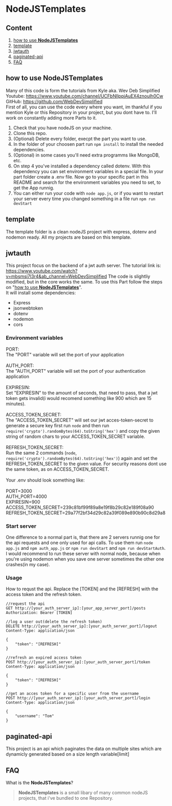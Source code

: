 # NodeJSTemplates
## Content
1. [how to use **NodeJSTemplates**](https://github.com/Laurenz1606/NodeJSTemplates/blob/main/README.md#how-to-use-nodejstemplates)
2. [template](https://github.com/Laurenz1606/NodeJSTemplates/blob/main/README.md#template)
3. [jwtauth](https://github.com/Laurenz1606/NodeJSTemplates/blob/main/README.md#jwtauth)
4. [paginated-api](https://github.com/Laurenz1606/NodeJSTemplates/blob/main/README.md#paginated-api)
5. [FAQ](https://github.com/Laurenz1606/NodeJSTemplates/blob/main/README.md#faq)
## how to use **NodeJSTemplates**
Many of this code is form the tutorials from Kyle aka. Wev Deb Simplified<br /> Youtube: https://www.youtube.com/channel/UCFbNIlppjAuEX4znoulh0Cw GitHub: https://github.com/WebDevSimplified  
First of all, you can use the code every where you want, im thankful if you mention Kyle or this Repository in your project, but you dont have to. I'll work on constantly adding more Parts to it.
1. Check that you have nodeJS on your machine.
2. Clone this repo.
3. (Optional) Delete every folder, execpt the part you want to use.
4. In the folder of your choosen part run ```npm install``` to install the needed dependencies.
5. (Optional) in some cases you'll need extra programms like MongoDB, etc.
6. On step 4 you've installed a dependency called dotenv. With this dependency you can set environment variables in a special file. In your part folder create a .env file. Now go to your specific part in this README and search for the environment variables you need to set, to get the App runnig.
7. You can either run your code with ```node app.js```, or if you want to restart your server every time you changed something in a file run ```npm run devStart```
## template
The template folder is a clean nodeJS project with express, dotenv and nodemon ready. All my projects are based on this template.
## jwtauth
This project focus on the backend of a jwt auth server. The tutorial link is: https://www.youtube.com/watch?v=mbsmsi7l3r4&ab_channel=WebDevSimplified The code is slightliy modified, but in the core works the same. To use this Part follow the steps on "[how to use **NodeJSTemplates**](https://github.com/Laurenz1606/NodeJSTemplates/blob/main/README.md#how-to-use-nodejstemplates)". <br />
It will install some dependencies:
* Express
* jsonwebtoken
* dotenv
* nodemon
* cors  
<!-- -->
### Environment variables
PORT: <br />
The "PORT" variable will set the port of your application  <br /><br />
AUTH_PORT: <br />
The "AUTH_PORT" variable will set the port of your authentication application  <br /><br />
EXPIRESIN: <br />
Set "EXPIRESIN" to the amount of seconds, that need to pass, that a jwt token gets invalid(i would recomend something like 900 which are 15 minutes).<br /><br />
ACCESS_TOKEN_SECRET: <br />
The "ACCESS_TOKEN_SECRET" will set our jwt acces-token-secret to generate a secure key first run ```node``` and then run ```require('crypto').randomBytes(64).toString('hex')``` and copy the given string of random chars to your ACCESS_TOKEN_SECRET variable.<br /><br />
REFRESH_TOKEN_SECRET:<br />
Run the same 2 commands (```node```, ```require('crypto').randomBytes(64).toString('hex')```) again and set the REFRESH_TOKEN_SECRET to the given value. For security reasons dont use the same token, as on ACCESS_TOKEN_SECRET. <br /><br />
Your .env should look something like:<br /><br />
PORT=3000<br />
AUTH_PORT=4000<br />
EXPIRESIN=900<br />
ACCESS_TOKEN_SECRET=239c81bf99f89a8e19f8b29c82e189f08a90<br />
REFRESH_TOKEN_SECRET=29a77f2bf34d29c82a39f089e890b90c8d29a8<br />
### Start server
One difference to a normal part is, that there are 2 servers runnig one for the api requests and one only used for api calls. To use them run ```node app.js``` and ```npm auth_app.js``` or ```npm run devStart``` and ```npm run devStartAuth```. I would recommend to run these server with normal node, because when you're using nodemon when you save one server sometimes the other one crashes(in my case).
### Usage
How to requst the api. Replace the [TOKEN] and the [REFRESH] with the access token and the refresh token.<br />
```
//request the api
GET http://[your_auth_server_ip]:[your_app_server_port]/posts
Authorization: Bearer [TOKEN]

//log a user out(delete the refresh token)
DELETE http://[your_auth_server_ip]:[your_auth_server_port]/logout
Content-Type: application/json

{
    "token": "[REFRESH]"
}

//refresh an expired access token
POST http://[your_auth_server_ip]:[your_auth_server_port]/token
Content-Type: application/json

{
    "token": "[REFRESH]"
}

//get an acces token for a specific user from the username
POST http://[your_auth_server_ip]:[your_auth_server_port]/login
Content-Type: application/json

{
    "username": "Tom"
}
```
## paginated-api
This project is an api which paginates the data on multiple sites which are dynamicly generated based on a size length variable[limit]
## FAQ
What is the **NodeJSTemplates**?
>**NodeJSTemplates** is a small libary of many common nodeJS projects, that i've bundled to one Repository.
